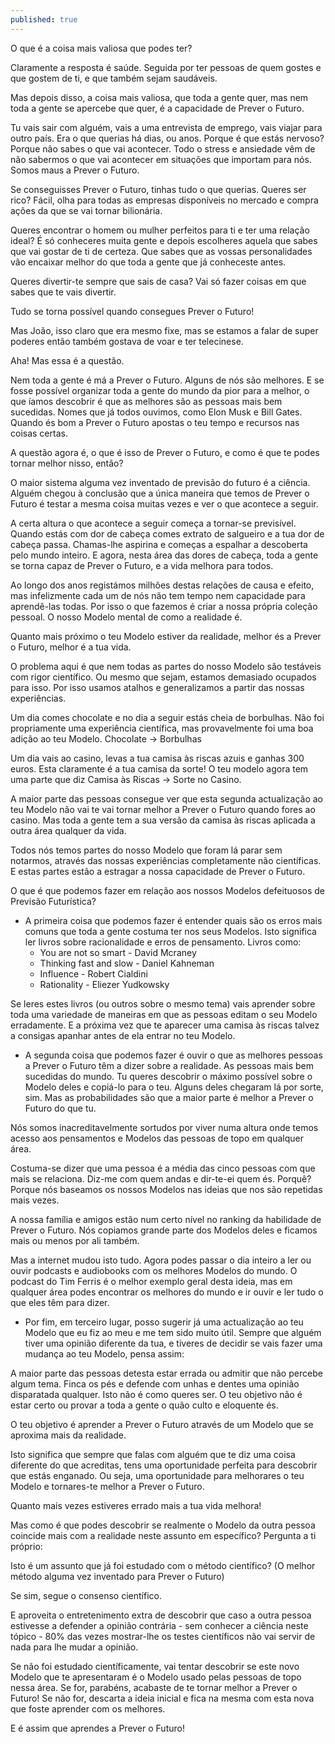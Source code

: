 ```yaml
---
published: true
---
```

O que é a coisa mais valiosa que podes ter?

Claramente a resposta é saúde. Seguida por ter pessoas de quem gostes e que gostem de ti, e que também sejam saudáveis.

Mas depois disso, a coisa mais valiosa, que toda a gente quer, mas nem toda a gente se apercebe que quer, é a capacidade de Prever o Futuro.

Tu vais sair com alguém, vais a uma entrevista de emprego, vais viajar para outro país. Era o que querias há dias, ou anos. Porque é que estás nervoso? Porque não sabes o que vai acontecer. Todo o stress e ansiedade vêm de não sabermos o que vai acontecer em situações que importam para nós. Somos maus a Prever o Futuro.

Se conseguisses Prever o Futuro, tinhas tudo o que querias. Queres ser rico? Fácil, olha para todas as empresas disponíveis no mercado e compra ações da que se vai tornar bilionária.

Queres encontrar o homem ou mulher perfeitos para ti e ter uma relação ideal? É só conheceres muita gente e depois escolheres aquela que sabes que vai gostar de ti de certeza. Que sabes que as vossas personalidades vão encaixar melhor do que toda a gente que já conheceste antes.

Queres divertir-te sempre que sais de casa? Vai só fazer coisas em que sabes que te vais divertir.

Tudo se torna possível quando consegues Prever o Futuro!

Mas João, isso claro que era mesmo fixe, mas se estamos a falar de super poderes então também gostava de voar e ter telecinese.

Aha! Mas essa é a questão.

Nem toda a gente é má a Prever o Futuro. Alguns de nós são melhores. E se fosse possível organizar toda a gente do mundo da pior para a melhor, o que íamos descobrir é que as melhores são as pessoas mais bem sucedidas. Nomes que já todos ouvimos, como Elon Musk e Bill Gates. Quando és bom a Prever o Futuro apostas o teu tempo e recursos nas coisas certas.

A questão agora é, o que é isso de Prever o Futuro, e como é que te podes tornar melhor nisso, então?

O maior sistema alguma vez inventado de previsão do futuro é a ciência. Alguém chegou à conclusão que a única maneira que temos de Prever o Futuro é testar a mesma coisa muitas vezes e ver o que acontece a seguir. 

A certa altura o que acontece a seguir começa a tornar-se previsível. Quando estás com dor de cabeça comes extrato de salgueiro e a tua dor de cabeça passa. Chamas-lhe aspirina e começas a espalhar a descoberta pelo mundo inteiro. E agora, nesta área das dores de cabeça, toda a gente se torna capaz de Prever o Futuro, e a vida melhora para todos.

Ao longo dos anos registámos milhões destas relações de causa e efeito, mas infelizmente cada um de nós não tem tempo nem capacidade para aprendê-las todas. Por isso o que fazemos é criar a nossa própria coleção pessoal. O nosso Modelo mental de como a realidade é.

Quanto mais próximo o teu Modelo estiver da realidade, melhor és a Prever o Futuro, melhor é a tua vida.

O problema aqui é que nem todas as partes do nosso Modelo são testáveis com rigor científico. Ou mesmo que sejam, estamos demasiado ocupados para isso. Por isso usamos atalhos e generalizamos a partir das nossas experiências.

Um dia comes chocolate e no dia a seguir estás cheia de borbulhas. Não foi propriamente uma experiência científica, mas provavelmente foi uma boa adição ao teu Modelo. Chocolate -> Borbulhas

Um dia vais ao casino, levas a tua camisa às riscas azuis e ganhas 300 euros. Esta claramente é a tua camisa da sorte! O teu modelo agora tem uma parte que diz Camisa às Riscas -> Sorte no Casino.

A maior parte das pessoas consegue ver que esta segunda actualização ao teu Modelo não vai te vai tornar melhor a Prever o Futuro quando fores ao casino. Mas toda a gente tem a sua versão da camisa às riscas aplicada a outra área qualquer da vida. 

Todos nós temos partes do nosso Modelo que foram lá parar sem notarmos, através das nossas experiências completamente não científicas. E estas partes estão a estragar a nossa capacidade de Prever o Futuro.

O que é que podemos fazer em relação aos nossos Modelos defeituosos de Previsão Futurística?

- A primeira coisa que podemos fazer é entender quais são os erros mais comuns que toda a gente costuma ter nos seus Modelos. Isto significa ler livros sobre racionalidade e erros de pensamento. Livros como:
	- You are not so smart - David Mcraney
    - Thinking fast and slow - Daniel Kahneman
    - Influence - Robert Cialdini
    - Rationality - Eliezer Yudkowsky

Se leres estes livros (ou outros sobre o mesmo tema) vais aprender sobre toda uma variedade de maneiras em que as pessoas editam o seu Modelo erradamente. E a próxima vez que te aparecer uma camisa às riscas talvez a consigas apanhar antes de ela entrar no teu Modelo.

- A segunda coisa que podemos fazer é ouvir o que as melhores pessoas a Prever o Futuro têm a dizer sobre a realidade. As pessoas mais bem sucedidas do mundo. Tu queres descobrir o máximo possível sobre o Modelo deles e copiá-lo para o teu. Alguns deles chegaram lá por sorte, sim. Mas as probabilidades são que a maior parte é melhor a Prever o Futuro do que tu.

Nós somos inacreditavelmente sortudos por viver numa altura onde temos acesso aos pensamentos e Modelos das pessoas de topo em qualquer área. 

Costuma-se dizer que uma pessoa é a média das cinco pessoas com que mais se relaciona. Diz-me com quem andas e dir-te-ei quem és. Porquê? Porque nós baseamos os nossos Modelos nas ideias que nos são repetidas mais vezes. 

A nossa família e amigos estão num certo nível no ranking da habilidade de Prever o Futuro. Nós copiamos grande parte dos Modelos deles e ficamos mais ou menos por ali também.

Mas a internet mudou isto tudo. Agora podes passar o dia inteiro a ler ou ouvir podcasts e audiobooks com os melhores Modelos do mundo. O podcast do Tim Ferris é o melhor exemplo geral desta ideia, mas em qualquer área podes encontrar os melhores do mundo e ir ouvir e ler tudo o que eles têm para dizer.

- Por fim, em terceiro lugar, posso sugerir já uma actualização ao teu Modelo que eu fiz ao meu e me tem sido muito útil. Sempre que alguém tiver uma opinião diferente da tua, e tiveres de decidir se vais fazer uma mudança ao teu Modelo, pensa assim:

A maior parte das pessoas detesta estar errada ou admitir que não percebe algum tema. Finca os pés e defende com unhas e dentes uma opinião disparatada qualquer. Isto não é como queres ser. O teu objetivo não é estar certo ou provar a toda a gente o quão culto e eloquente és. 

O teu objetivo é aprender a Prever o Futuro através de um Modelo que se aproxima mais da realidade.

Isto significa que sempre que falas com alguém que te diz uma coisa diferente do que acreditas, tens uma oportunidade perfeita para descobrir que estás enganado. Ou seja, uma oportunidade para melhorares o teu Modelo e tornares-te melhor a Prever o Futuro.

Quanto mais vezes estiveres errado mais a tua vida melhora!

Mas como é que podes descobrir se realmente o Modelo da outra pessoa coincide mais com a realidade neste assunto em específico? Pergunta a ti próprio:

Isto é um assunto que já foi estudado com o método científico? (O melhor método alguma vez inventado para Prever o Futuro)

Se sim, segue o consenso científico. 

E aproveita o entretenimento extra de descobrir que caso a outra pessoa estivesse a defender a opinião contrária - sem conhecer a ciência neste tópico - 80% das vezes mostrar-lhe os testes científicos não vai servir de nada para lhe mudar a opinião.

Se não foi estudado científicamente, vai tentar descobrir se este novo Modelo que te apresentaram é o Modelo usado pelas pessoas de topo nessa área. Se for, parabéns, acabaste de te tornar melhor a Prever o Futuro! Se não for, descarta a ideia inicial e fica na mesma com esta nova que foste aprender com os melhores.

E é assim que aprendes a Prever o Futuro!
